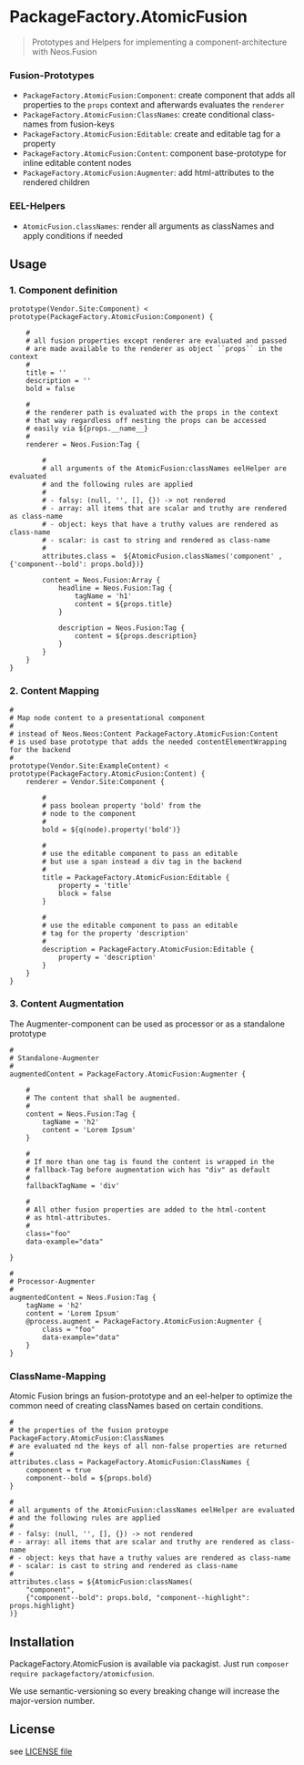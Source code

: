 # PackageFactory.AtomicFusion

> Prototypes and Helpers for implementing a component-architecture with Neos.Fusion

### Fusion-Prototypes

- `PackageFactory.AtomicFusion:Component`: create component that adds all properties to the `props` context 
  and afterwards evaluates the `renderer`
- `PackageFactory.AtomicFusion:ClassNames`: create conditional class-names from fusion-keys
- `PackageFactory.AtomicFusion:Editable`: create and editable tag for a property
- `PackageFactory.AtomicFusion:Content`: component base-prototype for inline editable content nodes 
- `PackageFactory.AtomicFusion:Augmenter`: add html-attributes to the rendered children 

### EEL-Helpers

- `AtomicFusion.classNames`: render all arguments as classNames and apply conditions if needed

## Usage 

### 1. Component definition

```
prototype(Vendor.Site:Component) < prototype(PackageFactory.AtomicFusion:Component) {
    
    #
    # all fusion properties except renderer are evaluated and passed 
    # are made available to the renderer as object ``props`` in the context
    # 
    title = ''
    description = ''
    bold = false

    #
    # the renderer path is evaluated with the props in the context
    # that way regardless off nesting the props can be accessed
    # easily via ${props.__name__}
    # 
    renderer = Neos.Fusion:Tag {
    
        #
        # all arguments of the AtomicFusion:classNames eelHelper are evaluated 
        # and the following rules are applied
        # 
        # - falsy: (null, '', [], {}) -> not rendered
        # - array: all items that are scalar and truthy are rendered as class-name
        # - object: keys that have a truthy values are rendered as class-name
        # - scalar: is cast to string and rendered as class-name
        # 
        attributes.class =  ${AtomicFusion.classNames('component' , {'component--bold': props.bold})} 
        
        content = Neos.Fusion:Array {
            headline = Neos.Fusion:Tag {
                tagName = 'h1'
                content = ${props.title}
            }

            description = Neos.Fusion:Tag {
                content = ${props.description}
            }
        }
    }
}
```

### 2. Content Mapping

```
#
# Map node content to a presentational component 
# 
# instead of Neos.Neos:Content PackageFactory.AtomicFusion:Content 
# is used base prototype that adds the needed contentElementWrapping for the backend
#
prototype(Vendor.Site:ExampleContent) < prototype(PackageFactory.AtomicFusion:Content) {
	renderer = Vendor.Site:Component {
	
		# 
		# pass boolean property 'bold' from the
		# node to the component
		#
		bold = ${q(node).property('bold')}	
	
		#
		# use the editable component to pass an editable 
		# but use a span instead a div tag in the backend
		#
		title = PackageFactory.AtomicFusion:Editable {
			property = 'title'
			block = false
		}
		
		#
		# use the editable component to pass an editable 
		# tag for the property 'description'
		#
		description = PackageFactory.AtomicFusion:Editable {
			property = 'description'
		}
	}
}
```

### 3. Content Augmentation

The Augmenter-component can be used as processor or as a standalone prototype

```
#
# Standalone-Augmenter
# 
augmentedContent = PackageFactory.AtomicFusion:Augmenter {

    #
    # The content that shall be augmented. 
    #
    content = Neos.Fusion:Tag {
        tagName = 'h2'
        content = 'Lorem Ipsum'
    }
    
    #
    # If more than one tag is found the content is wrapped in the 
    # fallback-Tag before augmentation wich has "div" as default   
    # 
    fallbackTagName = 'div'
        
    #
    # All other fusion properties are added to the html-content
    # as html-attributes.
    # 
    class="foo" 
    data-example="data"

}

#
# Processor-Augmenter
#
augmentedContent = Neos.Fusion:Tag {
    tagName = 'h2'
    content = 'Lorem Ipsum'
    @process.augment = PackageFactory.AtomicFusion:Augmenter {
        class = "foo"
        data-example="data"
    }
}
```

### ClassName-Mapping

Atomic Fusion brings an fusion-prototype and an eel-helper to optimize 
the common need of creating classNames based on certain conditions. 

```
#
# the properties of the fusion protoype PackageFactory.AtomicFusion:ClassNames 
# are evaluated nd the keys of all non-false properties are returned
# 
attributes.class = PackageFactory.AtomicFusion:ClassNames {
    component = true
    component--bold = ${props.bold} 
}

#
# all arguments of the AtomicFusion:classNames eelHelper are evaluated 
# and the following rules are applied
# 
# - falsy: (null, '', [], {}) -> not rendered
# - array: all items that are scalar and truthy are rendered as class-name
# - object: keys that have a truthy values are rendered as class-name
# - scalar: is cast to string and rendered as class-name
# 
attributes.class = ${AtomicFusion:classNames(
    "component",
    {"component--bold": props.bold, "component--highlight": props.highlight}         
)}
```

## Installation

PackageFactory.AtomicFusion is available via packagist. Just run `composer require packagefactory/atomicfusion`. 

We use semantic-versioning so every breaking change will increase the major-version number.

## License

see [LICENSE file](LICENSE)
